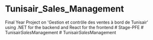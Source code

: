 # Tunisair_Sales_Management
Final Year Project on 'Gestion et contrôle des ventes à bord de Tunisair' using .NET for the backend and React for the frontend
#   S t a g e - P F E  
 #   T u n i s a i r _ S a l e s _ M a n a g e m e n t  
 #   T u n i s a i r _ S a l e s _ M a n a g e m e n t  
 